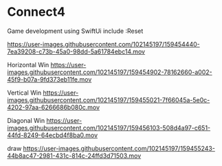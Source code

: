 # Connect4

Game development using SwiftUi
include :Reset

https://user-images.githubusercontent.com/102145197/159454440-7ea39208-c73b-45a0-98dd-5a61784ebc14.mov

Horizontal Win
https://user-images.githubusercontent.com/102145197/159454902-78162660-a002-45f9-b07a-9fd373eb11fe.mov

Vertical Win
https://user-images.githubusercontent.com/102145197/159455021-7f66045a-5e0c-4202-97aa-6266686b080c.mov

Diagonal Win
https://user-images.githubusercontent.com/102145197/159456103-508d4a97-c651-44fd-8249-64ecbd4f8ba0.mov

draw
https://user-images.githubusercontent.com/102145197/159455243-44b8ac47-2981-431c-814c-24ffd3d71503.mov



